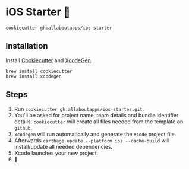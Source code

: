 # iOS Starter 📱

`cookiecutter gh:allaboutapps/ios-starter`

## Installation

Install [Cookiecutter](https://cookiecutter.readthedocs.io/en/latest/installation.html) and [XcodeGen](https://github.com/yonaskolb/XcodeGen#installing). 

```
brew install cookiecutter
brew install xcodegen
```

## Steps

1. Run `cookiecutter gh:allaboutapps/ios-starter.git`.
2. You'll be asked for project name, team details and bundle identifier details. `cookiecutter` will create all files needed from the template on `github`.
3. `xcodegen` will run automatically and generate the `Xcode` project file.
4. Afterwards `carthage update --platform ios --cache-build` will install/update all needed dependencies.
5. Xcode launches your new project.
6. 🚀
